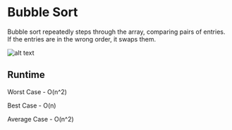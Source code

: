# Bubble Sort
Bubble sort repeatedly steps through the array, comparing pairs of entries. If
the entries are in the wrong order, it swaps them.

![alt text](https://upload.wikimedia.org/wikipedia/commons/5/54/Sorting_bubblesort_anim.gif)

## Runtime
Worst Case   - O(n^2)

Best Case    - O(n)

Average Case - O(n^2)
